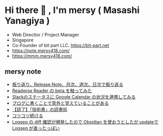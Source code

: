 # Hi there 👋 , I'm mersy ( Masashi Yanagiya )

- Web Directior / Project Manager
- Singapore
- Co-Founder of bit part LLC. https://bit-part.net
- https://note.mersy418.com/
- https://mmm.mersy418.com/

## mersy note
<!-- BLOG-POST-LIST:START -->
- [振り返り、Release Note、月次、週次、日次で振り返る](https://note.mersy418.com/article/my-release-note?utm_source=feed)
- [Readwise Reader の beta を触ってみた](https://note.mersy418.com/article/readwise-reader-beta?utm_source=feed)
- [Slackのステータスに Google Calendar の状況を連携してみる](https://note.mersy418.com/article/slack-google-calendar?utm_source=feed)
- [ブログに書くことで意外と覚えていることがある](https://note.mersy418.com/article/blog-remind?utm_source=feed)
- [【読了】「技術書」の読書術](https://note.mersy418.com/article/book-b0bf469ylk?utm_source=feed)
- [コツコツ続ける](https://note.mersy418.com/article/continuity?utm_source=feed)
- [Logseq の diff 確認が頻発したので Obsidian を使おうとしたが updateで Logseq が直ったっぽい](https://note.mersy418.com/article/logseq-obsidian?utm_source=feed)
<!-- BLOG-POST-LIST:END -->
